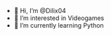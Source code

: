 - 👋 Hi, I’m @Dilix04
- 👀 I’m interested in Videogames
- 🌱 I’m currently learning Python

<!---
Dilix04/Dilix04 is a ✨ special ✨ repository because its `README.md` (this file) appears on your GitHub profile.
You can click the Preview link to take a look at your changes.
--->
